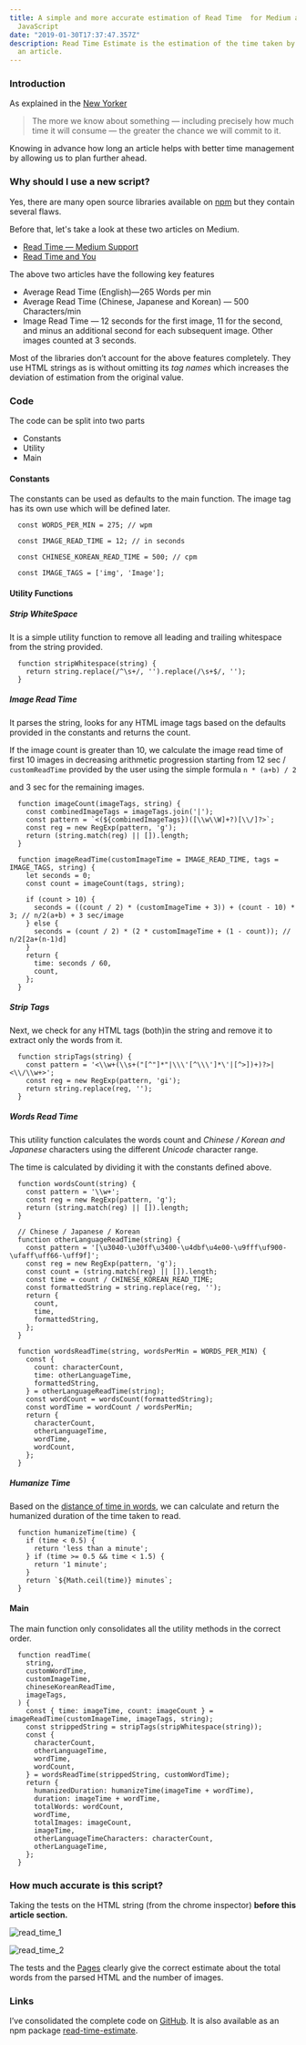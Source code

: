 ```yaml
---
title: A simple and more accurate estimation of Read Time  for Medium articles in
  JavaScript
date: "2019-01-30T17:37:47.357Z"
description: Read Time Estimate is the estimation of the time taken by the reader to read
  an article.
---
```


### Introduction

As explained in the [New
Yorker](https://www.newyorker.com/tech/annals-of-technology/a-list-of-reasons-why-our-brains-love-lists)

> The more we know about something — including precisely how much time it will
> consume — the greater the chance we will commit to it.

Knowing in advance how long an article helps with better time management by
allowing us to plan further ahead.

### Why should I use a new script?

Yes, there are many open source libraries available on [npm](https://npmjs.com) but they contain several flaws.

Before that, let's take a look at these two articles on Medium.
* [Read Time — Medium
Support](https://help.medium.com/hc/en-us/articles/214991667-Read-time)
* [Read Time and You](https://blog.medium.com/read-time-and-you-bc2048ab620c)

The above two articles have the following key features

* Average Read Time (English)—265 Words per min
* Average Read Time (Chinese, Japanese and Korean) — 500 Characters/min
* Image Read Time — 12 seconds for the first image, 11 for the second, and minus
an additional second for each subsequent image. Other images counted at 3
seconds.

Most of the libraries don’t account for the above features completely. They use
HTML strings as is without omitting its *tag names* which increases the
deviation of estimation from the original value.

### Code

The code can be split into two parts

* Constants
* Utility
* Main

#### Constants

The constants can be used as defaults to the main function. The image tag has
its own use which will be defined later.

```
  const WORDS_PER_MIN = 275; // wpm
  
  const IMAGE_READ_TIME = 12; // in seconds
  
  const CHINESE_KOREAN_READ_TIME = 500; // cpm
  
  const IMAGE_TAGS = ['img', 'Image'];
```

#### Utility Functions

##### Strip WhiteSpace #####

It is a simple utility function to remove all leading and trailing whitespace
from the string provided.

```
  function stripWhitespace(string) {
    return string.replace(/^\s+/, '').replace(/\s+$/, '');
  }
```

##### Image Read Time ##### 

It parses the string, looks for any HTML image tags based on the defaults
provided in the constants and returns the count.

If the image count is greater than 10, we calculate the image read time of first
10 images in decreasing arithmetic progression starting from 12 sec /
`customReadTime` provided by the user using the simple formula `n * (a+b) / 2`

and 3 sec for the remaining images.

```
  function imageCount(imageTags, string) {
    const combinedImageTags = imageTags.join('|');
    const pattern = `<(${combinedImageTags})([\\w\\W]+?)[\\/]?>`;
    const reg = new RegExp(pattern, 'g');
    return (string.match(reg) || []).length;
  }
  
  function imageReadTime(customImageTime = IMAGE_READ_TIME, tags = IMAGE_TAGS, string) {
    let seconds = 0;
    const count = imageCount(tags, string);
  
    if (count > 10) {
      seconds = ((count / 2) * (customImageTime + 3)) + (count - 10) * 3; // n/2(a+b) + 3 sec/image
    } else {
      seconds = (count / 2) * (2 * customImageTime + (1 - count)); // n/2[2a+(n-1)d]
    }
    return {
      time: seconds / 60,
      count,
    };
  }
```

##### Strip Tags ##### 

Next, we check for any HTML tags (both)in the string and remove it to extract
only the words from it. 

```
  function stripTags(string) {
    const pattern = '<\\w+(\\s+("[^"]*"|\\\'[^\\\']*\'|[^>])+)?>|<\\/\\w+>';
    const reg = new RegExp(pattern, 'gi');
    return string.replace(reg, '');
  }
```

##### Words Read Time ##### 

This utility function calculates the words count and *Chinese / Korean and
Japanese* characters using the different *Unicode* character range.

The time is calculated by dividing it with the constants defined above.

```
  function wordsCount(string) {
    const pattern = '\\w+';
    const reg = new RegExp(pattern, 'g');
    return (string.match(reg) || []).length;
  }
  
  // Chinese / Japanese / Korean
  function otherLanguageReadTime(string) {
    const pattern = '[\u3040-\u30ff\u3400-\u4dbf\u4e00-\u9fff\uf900-\ufaff\uff66-\uff9f]';
    const reg = new RegExp(pattern, 'g');
    const count = (string.match(reg) || []).length;
    const time = count / CHINESE_KOREAN_READ_TIME;
    const formattedString = string.replace(reg, '');
    return {
      count,
      time,
      formattedString,
    };
  }
  
  function wordsReadTime(string, wordsPerMin = WORDS_PER_MIN) {
    const {
      count: characterCount,
      time: otherLanguageTime,
      formattedString,
    } = otherLanguageReadTime(string);
    const wordCount = wordsCount(formattedString);
    const wordTime = wordCount / wordsPerMin;
    return {
      characterCount,
      otherLanguageTime,
      wordTime,
      wordCount,
    };
  }
```

##### Humanize Time #####

Based on the [distance of time in
words](https://api.rubyonrails.org/classes/ActionView/Helpers/DateHelper.html#method-i-distance_of_time_in_words),
we can calculate and return the humanized duration of the time taken to read.

```
  function humanizeTime(time) {
    if (time < 0.5) {
      return 'less than a minute';
    } if (time >= 0.5 && time < 1.5) {
      return '1 minute';
    }
    return `${Math.ceil(time)} minutes`;
  }

```

#### Main

The main function only consolidates all the utility methods in the correct
order.

```
  function readTime(
    string,
    customWordTime,
    customImageTime,
    chineseKoreanReadTime,
    imageTags,
  ) {
    const { time: imageTime, count: imageCount } = imageReadTime(customImageTime, imageTags, string);
    const strippedString = stripTags(stripWhitespace(string));
    const {
      characterCount,
      otherLanguageTime,
      wordTime,
      wordCount,
    } = wordsReadTime(strippedString, customWordTime);
    return {
      humanizedDuration: humanizeTime(imageTime + wordTime),
      duration: imageTime + wordTime,
      totalWords: wordCount,
      wordTime,
      totalImages: imageCount,
      imageTime,
      otherLanguageTimeCharacters: characterCount,
      otherLanguageTime,
    };
  }
```

### How much accurate is this script?

Taking the tests on the HTML string (from the chrome inspector) **before this
article section.**

![read_time_1](/read_time_1.png)

![read_time_2](/read_time_2.png)

The tests and the [Pages](https://www.apple.com/in/pages/) clearly give the
correct estimate about the total words from the parsed HTML and the number of
images. 

### Links

I’ve consolidated the complete code on
[GitHub](https://github.com/pritishvaidya/read-time-estimate). It is also
available as an npm package
[read-time-estimate](https://www.npmjs.com/package/read-time-estimate).